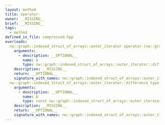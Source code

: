 ```yaml
---
layout: method
title: operator-
owner: __MISSING__
brief: __MISSING__
tags:
  - method
defined_in_file: compressed.hpp
overloads:
  nw::graph::indexed_struct_of_arrays::outer_iterator operator-(nw::graph::indexed_struct_of_arrays::outer_iterator::difference_type) const:
    arguments:
      - description: __OPTIONAL__
        name: n
        type: nw::graph::indexed_struct_of_arrays::outer_iterator::difference_type
    description: __MISSING__
    return: __OPTIONAL__
    signature_with_names: nw::graph::indexed_struct_of_arrays::outer_iterator operator-(nw::graph::indexed_struct_of_arrays::outer_iterator::difference_type n) const
  nw::graph::indexed_struct_of_arrays::outer_iterator::difference_type operator-(const nw::graph::indexed_struct_of_arrays::outer_iterator &) const:
    arguments:
      - description: __OPTIONAL__
        name: b
        type: const nw::graph::indexed_struct_of_arrays::outer_iterator &
    description: __MISSING__
    return: __OPTIONAL__
    signature_with_names: nw::graph::indexed_struct_of_arrays::outer_iterator::difference_type operator-(const nw::graph::indexed_struct_of_arrays::outer_iterator & b) const
---
```

